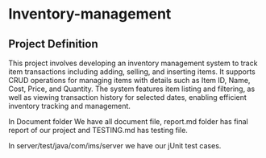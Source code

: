 # Inventory-management

## Project Definition
This project involves developing an inventory management system to track item transactions including adding, selling, and inserting items. It supports CRUD operations for managing items with details such as Item ID,
Name, Cost, Price, and Quantity. The system features item listing and filtering, as well as viewing transaction history for selected dates, enabling efficient inventory tracking and management.

In Document folder We have all document file, report.md folder has final report of our project and TESTING.md has testing file.

In server/test/java/com/ims/server we have our jUnit test cases.

